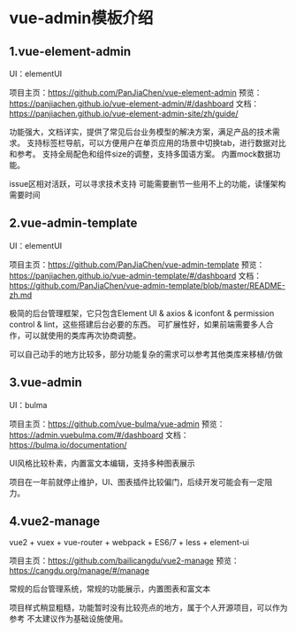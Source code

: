 # vue-admin模板介绍

## 1.vue-element-admin
UI：elementUI

项目主页：https://github.com/PanJiaChen/vue-element-admin
预览：https://panjiachen.github.io/vue-element-admin/#/dashboard
文档：https://panjiachen.github.io/vue-element-admin-site/zh/guide/

功能强大，文档详实，提供了常见后台业务模型的解决方案，满足产品的技术需求。
支持标签栏导航，可以方便用户在单页应用的场景中切换tab，进行数据对比和参考。
支持全局配色和组件size的调整，支持多国语方案。
内置mock数据功能。

issue区相对活跃，可以寻求技术支持
可能需要删节一些用不上的功能，读懂架构需要时间



## 2.vue-admin-template
UI：elementUI

项目主页：https://github.com/PanJiaChen/vue-admin-template
预览：https://panjiachen.github.io/vue-admin-template/#/dashboard
文档：https://github.com/PanJiaChen/vue-admin-template/blob/master/README-zh.md

极简的后台管理框架，它只包含Element UI & axios & iconfont & permission control & lint，这些搭建后台必要的东西。
可扩展性好，如果前端需要多人合作，可以就使用的类库再次协商调整。

可以自己动手的地方比较多，部分功能复杂的需求可以参考其他类库来移植/仿做



## 3.vue-admin
UI：bulma

项目主页：https://github.com/vue-bulma/vue-admin
预览：https://admin.vuebulma.com/#/dashboard
文档：https://bulma.io/documentation/

UI风格比较朴素，内置富文本编辑，支持多种图表展示

项目在一年前就停止维护，UI、图表插件比较偏门，后续开发可能会有一定阻力。


## 4.vue2-manage
vue2 + vuex + vue-router + webpack + ES6/7 + less + element-ui

项目主页：https://github.com/bailicangdu/vue2-manage
预览：https://cangdu.org/manage/#/manage

常规的后台管理系统，常规的功能展示，内置图表和富文本

项目样式稍显粗糙，功能暂时没有比较亮点的地方，属于个人开源项目，可以作为参考 不太建议作为基础设施使用。
